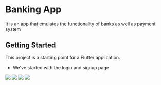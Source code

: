 # Banking App
It is an app that emulates the functionality of banks as well as payment system

## Getting Started

This project is a starting point for a Flutter application.

- We've started with the login and signup page

![](\assets\images\ss1)
![](\assets\images\ss2)
![](\assets\images\ss3)
![](\assets\images\ss4)

